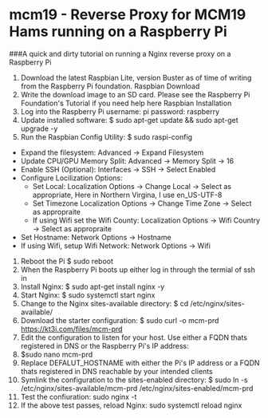 # mcm19 - Reverse Proxy for MCM19 Hams running on a Raspberry Pi
###A quick and dirty tutorial on running a Nginx reverse proxy on a Raspberry Pi

1. Download the latest Raspbian Lite, version Buster as of time of writing from the Raspberry Pi foundation. Raspbian Download
1. Write the download image to an SD card. Please see the Raspberry Pi Foundation's Tutorial if you need help here Raspbian Installation
1. Log into the Raspberry Pi username: pi password: raspberry
1. Update installed software: $ sudo apt-get update && sudo apt-get upgrade -y
1. Run the Raspbian Config Utility: $ sudo raspi-config
  * Expand the filesystem: Advanced -> Expand Filesystem
  * Update CPU/GPU Memory Split: Advanced -> Memory Split -> 16
  * Enable SSH (Optional): Interfaces -> SSH -> Select Enabled
  * Configure Locilization Options:
    * Set Local: Localization Options -> Change Local -> Select as appropriate, Here in Northern Virgina, I use en_US-UTF-8
    * Set Timezone Localization Options -> Change Time Zone -> Select as appropraite
    * If using Wifi set the Wifi County: Localization Options -> Wifi Country -> Select as appropraite
  * Set Hostname: Network Options -> Hostname
  * If using Wifi, setup Wifi Network: Network Options -> Wifi
1. Reboot the Pi $ sudo reboot
1. When the Raspberry Pi boots up either log in through the termial of ssh in
1. Install Nginx: $ sudo apt-get install nginx -y
1. Start Nginx: $ sudo systemctl start nginx
1. Change to the Nginx sites-available directory: $ cd /etc/nginx/sites-available/
1. Download the starter configuration: $ sudo curl -o mcm-prd https://kt3i.com/files/mcm-prd
1. Edit the configuration to listen for your host. Use either a FQDN thats registered in DNS or the Raspberry Pi's IP address:
1. $sudo nano mcm-prd
1. Replace DEFALUT_HOSTNAME with either the Pi's IP address or a FQDN thats registered in DNS reachable by your intended clients
1. Symlink the configuration to the sites-enabled directory: $ sudo ln -s /etc/nginx/sites-available/mcm-prd /etc/nginx/sites-enabled/mcm-prd
1. Test the confiuration: sudo nginx -t
1. If the above test passes, reload Nginx: sudo systemctl reload nginx
